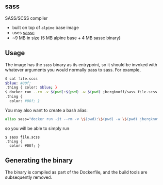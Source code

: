 ## sass

SASS/SCSS compiler

* built on top of `alpine` base image
* uses [sassc](https://github.com/sass/sassc)
* ~9 MB in size (5 MB alpine base + 4 MB sassc binary)

## Usage

The image has the `sass` binary as its entrypoint, so it should be invoked with whatever arguments you would normally pass to sass. For example,

```bash
$ cat file.scss
$blue: #00f;
.thing { color: $blue; }
$ docker run --rm -v $(pwd):$(pwd) -w $(pwd) jbergknoff/sass file.scss
.thing {
  color: #00f; }
```

You may also want to create a bash alias:

```bash
alias sass="docker run -it --rm -v \$(pwd):\$(pwd) -w \$(pwd) jbergknoff/sass"
```

so you will be able to simply run

```
$ sass file.scss
.thing {
  color: #00f; }
```

## Generating the binary

The binary is compiled as part of the Dockerfile, and the build tools are subsequently removed.
